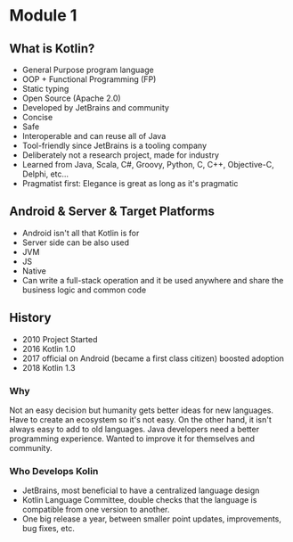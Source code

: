 # Module 1

## What is Kotlin?

- General Purpose program language
- OOP + Functional Programming (FP)
- Static typing
- Open Source (Apache 2.0)
- Developed by JetBrains and community
- Concise
- Safe
- Interoperable and can reuse all of Java
- Tool-friendly since JetBrains is a tooling company
- Deliberately not a research project, made for industry
- Learned from Java, Scala, C#, Groovy, Python, C, C++, Objective-C, Delphi, etc...
- Pragmatist first: Elegance is great as long as it's pragmatic

## Android & Server & Target Platforms

- Android isn't all that Kotlin is for
- Server side can be also used
- JVM
- JS
- Native
- Can write a full-stack operation and it be used anywhere and share the business logic and common code

## History

- 2010 Project Started
- 2016 Kotlin 1.0
- 2017 official on Android (became a first class citizen) boosted adoption
- 2018 Kotlin 1.3

### Why

Not an easy decision but humanity gets better ideas for new languages. Have to create an ecosystem so it's not easy.
On the other hand, it isn't always easy to add to old languages.
Java developers need a better programming experience. Wanted to improve it for themselves and community.

### Who Develops Kolin

- JetBrains, most beneficial to have a centralized language design
- Kotlin Language Committee, double checks that the language is compatible from one version to another.
- One big release a year, between smaller point updates, improvements, bug fixes, etc.
